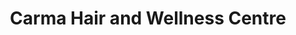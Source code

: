 ---
title: "Carma Hair and Wellness Centre"
url: /montagu/carma-hair-and-wellness-centre/
shop: Friseur
---